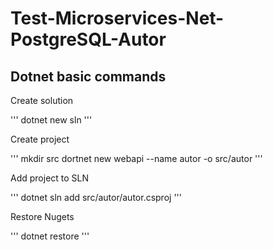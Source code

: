 # Test-Microservices-Net-PostgreSQL-Autor

## Dotnet basic commands

Create solution

'''
dotnet new sln
'''

Create project

'''
mkdir src
dortnet new webapi --name autor -o src/autor
'''

Add project to SLN

'''
dotnet sln add src/autor/autor.csproj
'''

Restore Nugets

'''
dotnet restore
'''